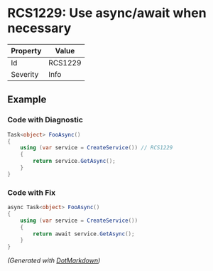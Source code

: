 # RCS1229: Use async/await when necessary

| Property | Value   |
| -------- | ------- |
| Id       | RCS1229 |
| Severity | Info    |

## Example

### Code with Diagnostic

```csharp
Task<object> FooAsync()
{
    using (var service = CreateService()) // RCS1229
    {
        return service.GetAsync();
    }
}
```

### Code with Fix

```csharp
async Task<object> FooAsync()
{
    using (var service = CreateService())
    {
        return await service.GetAsync();
    }
}
```


*\(Generated with [DotMarkdown](http://github.com/JosefPihrt/DotMarkdown)\)*